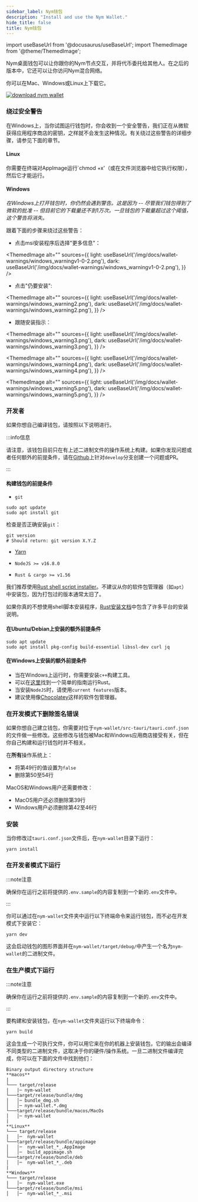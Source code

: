 ```yaml
---
sidebar_label: Nym钱包
description: "Install and use the Nym Wallet."
hide_title: false
title: Nym钱包
---
```


import useBaseUrl from '@docusaurus/useBaseUrl';
import ThemedImage from '@theme/ThemedImage';



Nym桌面钱包可以让你跟你的Nym节点交互，并将代币委托给其他人。在之后的版本中，它还可以让你访问Nym混合网络。

你可以在Mac、Windows或Linux上下载它。

[![download nym wallet](/img/docs/download-wallet.png)](https://github.com/nymtech/nym/releases/tag/v0.12.1)

### 绕过安全警告

在Windows上，当你试图运行钱包时，你会收到一个安全警告，我们正在从微软获得应用程序商店的密钥，之样就不会发生这种情况。有关绕过这些警告的详细步骤，请参见下面的章节。


#### Linux 

你需要在终端对AppImage运行`chmod +x'（或在文件浏览器中给它执行权限），然后它才能运行。

#### Windows 

_在Windows上打开钱包时，你仍然会遇到警告。这是因为 -- 尽管我们钱包得到了微软的批准 -- 但目前它的下载量还不到1万次。一旦钱包的下载量超过这个阈值，这个警告将消失。_

跟着下面的步骤来绕过这些警告：

* 点击msi安装程序后选择"更多信息"：

<ThemedImage
  alt=""
  sources={{
    light: useBaseUrl('/img/docs/wallet-warnings/windows_warningv1-0-2.png'),
    dark: useBaseUrl('/img/docs/wallet-warnings/windows_warningv1-0-2.png'),
  }}
/>

* 点击"仍要安装":

<ThemedImage
  alt=""
  sources={{
    light: useBaseUrl('/img/docs/wallet-warnings/windows_warning2.png'),
    dark: useBaseUrl('/img/docs/wallet-warnings/windows_warning2.png'),
  }}
/>

* 跟随安装指示： 

<ThemedImage
  alt=""
  sources={{
    light: useBaseUrl('/img/docs/wallet-warnings/windows_warning3.png'),
    dark: useBaseUrl('/img/docs/wallet-warnings/windows_warning3.png'),
  }}
/>

<ThemedImage
  alt=""
  sources={{
    light: useBaseUrl('/img/docs/wallet-warnings/windows_warning4.png'),
    dark: useBaseUrl('/img/docs/wallet-warnings/windows_warning4.png'),
  }}
/>

<ThemedImage
  alt=""
  sources={{
    light: useBaseUrl('/img/docs/wallet-warnings/windows_warning5.png'),
    dark: useBaseUrl('/img/docs/wallet-warnings/windows_warning5.png'),
  }}
/>


### 开发者

如果你想自己编译钱包，请按照以下说明进行。

:::info信息

请注意，该钱包目前只在有上述二进制文件的操作系统上构建。如果你发现问题或者任何额外的前提条件，请在[Github](https://github.com/nymtech/docs)上针对`develop`分支创建一个问题或PR。

:::

#### 构建钱包的前提条件


- `git`

```
sudo apt update
sudo apt install git
```

检查是否正确安装`git`：

```
git version
# Should return: git version X.Y.Z
```

- [Yarn](https://yarnpkg.com/)

- `NodeJS >= v16.8.0`

- `Rust & cargo >= v1.56`

我们推荐使用[Rust shell script installer](https://www.rust-lang.org/tools/install)。不建议从你的软件包管理器（如`apt`）中安装包，因为打包过的版本通常太旧了。

如果你真的不想使用shell脚本安装程序，[Rust安装文档](https://forge.rust-lang.org/infra/other-installation-methods.html)中包含了许多平台的安装说明。

#### 在Ubuntu/Debian上安装的额外前提条件

```
sudo apt update
sudo apt install pkg-config build-essential libssl-dev curl jq
```

#### 在Windows上安装的额外前提条件

- 当在Windows上运行时，你需要安装`c++`构建工具。
- 可以在[这里](http://kennykerr.ca/2019/11/18/rust-getting-started/)找到一个简单的指南运行Rust。
- 当安装`NodeJS`时，请使用`current features`版本。
- 建议使用像[Chocolatey](https://chocolatey.org/)这样的软件包管理器。

### 在开发模式下删除签名错误

如果你想自己建立钱包，你需要对位于`nym-wallet/src-tauri/tauri.conf.json`的文件做一些修改。这些修改与钱包被Mac和Windows应用商店接受有关，但在你自己构建和运行钱包时并不相关。

在**所有**操作系统上：

* 将第49行的值设置为`false`
* 删除第50至54行  

MacOS和Windows用户还需要修改：

* MacOS用户还必须删除第39行 
* Windows用户必须删除第42至46行 

### 安装

 当你修改过`tauri.conf.json`文件后，在`nym-wallet`目录下运行：

```
yarn install
```

### 在开发者模式下运行

:::note注意

确保你在运行之前将提供的`.env.sample`的内容复制到一个新的`.env`文件中。

:::

你可以通过在`nym-wallet`文件夹中运行以下终端命令来运行钱包，而不必在开发模式下安装它：

```
yarn dev
```

这会启动钱包的图形界面并在`nym-wallet/target/debug/`中产生一个名为`nym-wallet`的二进制文件。

### 在生产模式下运行

:::note注意

确保你在运行之前将提供的`.env.sample`的内容复制到一个新的`.env`文件中。

:::

要构建和安装钱包，在`nym-wallet`文件夹运行以下终端命令：

```
yarn build
```

这会生成一个可执行文件，你可以用它来在你的机器上安装钱包，它的输出会编译不同类型的二进制文件，这取决于你的硬件/操作系统。一旦二进制文件编译完成，你可以在下面的文件中找到他们：

```
Binary output directory structure
**macos**
|
└─── target/release
|   |─ nym-wallet
└───target/release/bundle/dmg
│   │─ bundle_dmg.sh
│   │─ nym-wallet.*.dmg
└───target/release/bundle/macos/MacOs
│   │─ nym-wallet
|
**Linux**
└─── target/release
|   │─  nym-wallet
└───target/release/bundle/appimage
│   │─  nym-wallet_*_.AppImage
│   │─  build_appimage.sh
└───target/release/bundle/deb
│   │─  nym-wallet_*_.deb
|
**Windows**
└─── target/release
|   │─  nym-wallet.exe
└───target/release/bundle/msi
│   │─  nym-wallet_*_.msi
```


